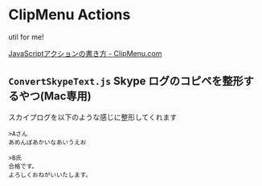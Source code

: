 # ClipMenu Actions

util for me!

[JavaScriptアクションの書き方 - ClipMenu.com](http://www.clipmenu.com/ja/help/custom-actions)


## `ConvertSkypeText.js` Skype ログのコピペを整形するやつ(Mac専用)

スカイプログを以下のような感じに整形してくれます

```
>Aさん
あめんぼあかいなあいうえお

>B氏
合格です。
よろしくおねがいいたします。

```

